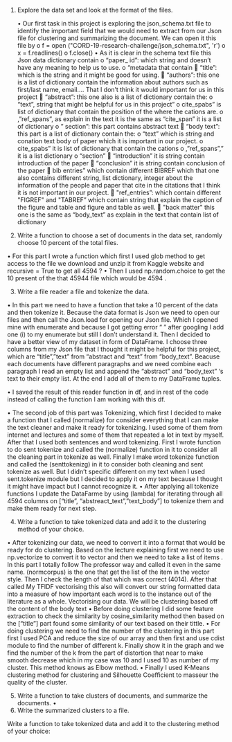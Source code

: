 
1.	Explore the data set and look at the format of the files.

 	 •	Our first task in this project is exploring the json_schema.txt file to identify the important field that we would need 		to extract from our Json file for clustering and summarizing the document. We can open it this file by
      				o	 f = open ("CORD-19-research-challenge/json_schema.txt", 'r')
     			    	 o	x = f.readlines()
    				o	f.close()
 	 •	As it is clear in the schema text file this Json data dictionary contain 
o	“paper_ id”: which string and doesn’t have any meaning to help us to use. 
o	“metadata that contain 
	“title”:  which is the string and it might be good for using.
	“authors”: this one is a list of dictionary contain the information about authors such as first/last name, email…. That I don’t think it would important for us in this project
	“abstract”: this one also is a list of dictionary contain the:
o	 “text”, string that might be helpful for us in this project”
o	cite_spabs” is list of dictionary that contain the position of the where the cations are.
o	,”ref_spans”, as explain in the text it is the same as “cite_span” it is a list of dictionary
o	” section”: this part contains abstract text
	“body text”: this part is a list of dictionary contain the:
o	“text” which is string and conation text body of paper which it is important in our project.
o	cite_spabs” it is list of dictionary that contain the cations 
o	,”ref_spans”,” it is a list dictionary
o	“section” 
	“introduction” it is string contain introduction of the paper
	“conclusion” it is string contain conclusion of the paper
	 bib entries” which contain different BIBREF which that one also contains different string, list dictionary, integer about the information of the people and paper that cite in the citations that I think it is not important in our project.
	"ref_entries”: which contain different "FIGREF" and "TABREF” which contain string that explain the caption of the figure and table and figure and table as well.
	"back matter" this one is the same as “body_text” as explain in the text that contain list of dictionary
      
2.	Write a function to choose a set of documents in the data set, randomly choose 10 percent of the total files.

•	For this part I wrote a function which first I used glob method to get access to the file we download and unzip it from Kaggle website and recursive = True to get all 4594 ?
•	 Then I used np.random.choice to get the 10 present of the that 45944 file which would be 4594 .

3.	Write a file reader a file and tokenize the data.

•	In this part we need to have a function that take a 10 percent of the data and then tokenize it. Because the data format is Json we need to open our files and then call the Json.load for opening our Json file.  Which I opened mine with enumerate and because I got getting error “   ”  after googling I add one (i) to my enumerate but still I don’t understand it.  Then I decided to have a better view of my dataset in form of DataFrame. I choose three columns from my Json file that I thought it might be helpful for this project, which are “title”,”text” from “abstract and “text” from “body_text”. Beacuse each documents have different paragraphs and we need combine each paragraph 
I read an empty list and append the “abstract” and “body_text” ‘s text to their empty list. At the end I add all of them to my DataFrame tuples.

•	I saved the result of this reader function in df, and in rest of the code instead of calling the function I am working with this df.
		
•	The second job of this part was Tokenizing, which first I decided to make a function that I called (normalize) for consider everything that I can make the text cleaner and make it ready for tokenizing.  I used some of them from internet and lectures and some of them that repeated a lot in text by myself. After that I used both sentences and word tokenizing. First I wrote function to do sent tokenize and called the (normalize) function in it to consider all the cleaning part in tokenize as well. Finally I make word tokenize function and called the (senttokenizg) in it to consider both cleaning and sent tokenize as well. But I didn’t specific different on my text when I used sent.tokenize module but I decided to apply it on my text because I thought it might have impact but I cannot recognize it.
•	After applying all tokenize functions I update the DataFarme by using (lambda) for iterating through all 4594 columns on [“title”, “abstreact_text”,”text_body”] to tokenize them and make them ready for next step.     

4.	Write a function to take tokenized data and add it to the clustering method of your choice.

•	After tokenizing our data, we need to convert it into a format that would be ready for do clustering. Based on the lecture explaining first we need to use np.vectorize to convert it to vector and then  we need to take a list of items . In this part I totally follow The professor way and called it even in the same name. (normcorpus) is the one that get the list of the item in the vector style. Then I check the length of that which was correct (4014). After that called My TFIDF vectorising this also will convert our string formatted data into a measure of how important each word is to the instance out of the literature as a whole. Vectorising our data. We will be clustering based off the content of the body text
•	Before doing clustering I did some feature extraction to check the similarity by cosine_similarity method then based on the [“title”] part found some similarity of our text based on their tittle.
•	For doing clustering we need to find the number of the clustering in this part first I used PCA and reduce the size of our array  and then first and use cdist module to find the number of different k. Finally show it in the graph and we find the number of the k from the part of distortion that near to make smooth decrease which in my case was 10 and I used 10 as number of my cluster. This method knows as Elbow method.
•	Finally I used K-Means clustering method for clustering and  Silhouette Coefficient  to masseur the quality of the cluster. 

5.	Write a function to take clusters of documents, and summarize the documents.
•	
6.	Write the summarized clusters to a file.

Write a function to take tokenized data and add it to the clustering method of your choice:
